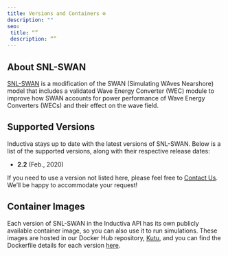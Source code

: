 ```yaml
---
title: Versions and Containers ⚙️
description: ""
seo:
 title: “”
 description: “”
---
```


## About SNL-SWAN
[SNL-SWAN](https://sandialabs.github.io/SNL-SWAN/) is a modification of the SWAN (Simulating WAves Nearshore) model that includes a validated Wave Energy Converter (WEC) module to improve how SWAN accounts for power performance of Wave Energy Converters (WECs) and their effect on the wave field.

## Supported Versions
Inductiva stays up to date with the latest versions of SNL-SWAN. Below is a list of the supported versions, along with their respective release dates:

- **2.2** (Feb., 2020) 

If you need to use a version not listed here, please feel free to [Contact Us](mailto:support@inductiva.ai).
We’ll be happy to accommodate your request!

## Container Images
Each version of SNL-SWAN in the Inductiva API has its own publicly available container image, 
so you can also use it to run simulations. These images are hosted in our Docker Hub repository, 
[Kutu](https://hub.docker.com/r/inductiva/kutu/tags?name=snl-swan), and you can find the 
Dockerfile details for each version [here](https://github.com/inductiva/kutu/tree/main/simulators/snl-swan).